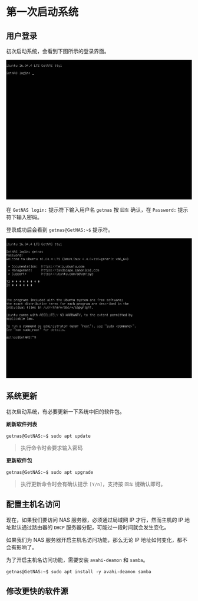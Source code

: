 # 第一次启动系统

## 用户登录

初次启动系统，会看到下图所示的登录界面。

![](img/os_1.png)

在 `GetNAS login:` 提示符下输入用户名 `getnas` 按 `回车` 确认，在 `Password:` 提示符下输入密码。

登录成功后会看到 `getnas@GetNAS:~$` 提示符。

![](img/os_2.png)

## 系统更新

初次启动系统，有必要更新一下系统中旧的软件包。

**刷新软件列表**
```shell
getnas@GetNAS:~$ sudo apt update
```
> 执行命令时会要求输入密码

**更新软件包**
```shell
getnas@GetNAS:~$ sudo apt upgrade
```

> 执行更新命令时会有确认提示 `[Y/n]`，支持按 `回车` 键确认即可。

## 配置主机名访问

现在，如果我们要访问 NAS 服务器，必须通过局域网 IP 才行，然而主机的 IP 地址默认通过路由器的 `DHCP` 服务器分配，可能过一段时间就会发生变化。

如果我们为 NAS 服务器开启主机名访问功能，那么无论 IP 地址如何变化，都不会有影响了。

为了开启主机名访问功能，需要安装 `avahi-deamon` 和 `samba`。

```shell
getnas@GetNAS:~$ sudo apt install -y avahi-deamon samba
```

## 修改更快的软件源